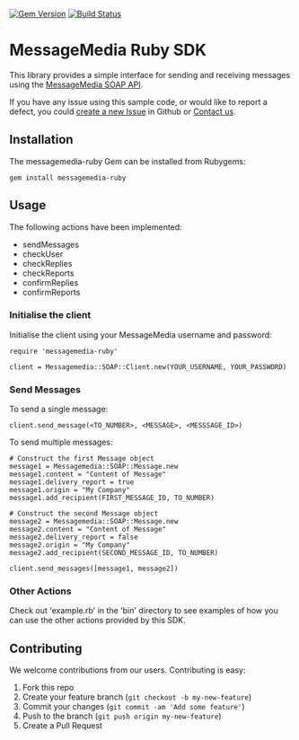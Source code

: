 [![Gem Version](https://badge.fury.io/rb/messagemedia-soap.svg)](http://badge.fury.io/rb/messagemedia-soap)
[![Build Status](https://travis-ci.org/messagemedia/messagemedia-ruby.svg)](https://travis-ci.org/messagemedia/messagemedia-ruby)

# MessageMedia Ruby SDK
This library provides a simple interface for sending and receiving messages using the [MessageMedia SOAP API](http://www.messagemedia.com.au/wp-content/uploads/2013/05/MessageMedia_Messaging_Web_Service.pdf?eacfbb).

If you have any issue using this sample code, or would like to report a defect, you could [create a new Issue](https://github.com/messagemedia/messagemedia-ruby/issues/new) in Github or [Contact us](http://www.messagemedia.com.au/contact-us).

## Installation
The messagemedia-ruby Gem can be installed from Rubygems:

    gem install messagemedia-ruby

## Usage
The following actions have been implemented:

  * sendMessages
  * checkUser
  * checkReplies
  * checkReports
  * confirmReplies
  * confirmReports

### Initialise the client
Initialise the client using your MessageMedia username and password:

    require 'messagemedia-ruby'

    client = Messagemedia::SOAP::Client.new(YOUR_USERNAME, YOUR_PASSWORD)

### Send Messages
To send a single message:

    client.send_message(<TO_NUMBER>, <MESSAGE>, <MESSSAGE_ID>)

To send multiple messages:

    # Construct the first Message object
    message1 = Messagemedia::SOAP::Message.new
    message1.content = "Content of Message"
    message1.delivery_report = true
    message1.origin = "My Company"
    message1.add_recipient(FIRST_MESSAGE_ID, TO_NUMBER)

    # Construct the second Message object
    message2 = Messagemedia::SOAP::Message.new
    message2.content = "Content of Message"
    message2.delivery_report = false
    message2.origin = "My Company"
    message2.add_recipient(SECOND_MESSAGE_ID, TO_NUMBER)

    client.send_messages([message1, message2])

### Other Actions
Check out 'example.rb' in the 'bin' directory to see examples of how you can use the other actions provided by this SDK.

## Contributing
We welcome contributions from our users. Contributing is easy:

  1.  Fork this repo
  2.  Create your feature branch (`git checkout -b my-new-feature`)
  3.  Commit your changes (`git commit -am 'Add some feature'`)
  4.  Push to the branch (`git push origin my-new-feature`)
  5.  Create a Pull Request
